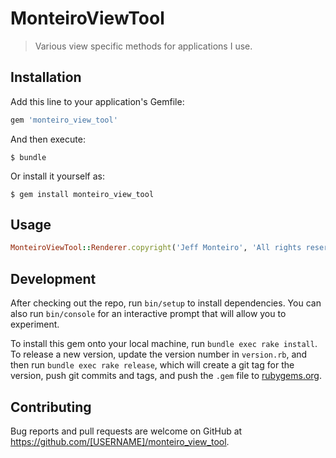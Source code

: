 # MonteiroViewTool

> Various view specific methods for applications I use.

## Installation

Add this line to your application's Gemfile:

```ruby
gem 'monteiro_view_tool'
```

And then execute:

    $ bundle

Or install it yourself as:

    $ gem install monteiro_view_tool

## Usage

```ruby
MonteiroViewTool::Renderer.copyright('Jeff Monteiro', 'All rights reserved')
```

## Development

After checking out the repo, run `bin/setup` to install dependencies. You can also run `bin/console` for an interactive prompt that will allow you to experiment.

To install this gem onto your local machine, run `bundle exec rake install`. To release a new version, update the version number in `version.rb`, and then run `bundle exec rake release`, which will create a git tag for the version, push git commits and tags, and push the `.gem` file to [rubygems.org](https://rubygems.org).

## Contributing

Bug reports and pull requests are welcome on GitHub at https://github.com/[USERNAME]/monteiro_view_tool.
